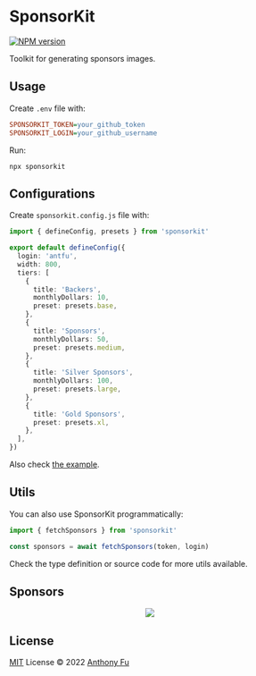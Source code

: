 # SponsorKit

[![NPM version](https://img.shields.io/npm/v/sponsorkit?color=a1b858&label=)](https://www.npmjs.com/package/sponsorkit)

Toolkit for generating sponsors images.

## Usage

Create `.env` file with:

```ini
SPONSORKIT_TOKEN=your_github_token
SPONSORKIT_LOGIN=your_github_username
```

Run:

```base
npx sponsorkit
```

## Configurations

Create `sponsorkit.config.js` file with:

```ts
import { defineConfig, presets } from 'sponsorkit'

export default defineConfig({
  login: 'antfu',
  width: 800,
  tiers: [
    {
      title: 'Backers',
      monthlyDollars: 10,
      preset: presets.base,
    },
    {
      title: 'Sponsors',
      monthlyDollars: 50,
      preset: presets.medium,
    },
    {
      title: 'Silver Sponsors',
      monthlyDollars: 100,
      preset: presets.large,
    },
    {
      title: 'Gold Sponsors',
      preset: presets.xl,
    },
  ],
})
```

Also check [the example](./example/).

## Utils

You can also use SponsorKit programmatically:

```ts
import { fetchSponsors } from 'sponsorkit'

const sponsors = await fetchSponsors(token, login)
```

Check the type definition or source code for more utils available.

## Sponsors

<p align="center">
  <a href="https://cdn.jsdelivr.net/gh/antfu/static/sponsors.svg">
    <img src='https://cdn.jsdelivr.net/gh/antfu/static/sponsors.svg'/>
  </a>
</p>

## License

[MIT](./LICENSE) License © 2022 [Anthony Fu](https://github.com/antfu)
